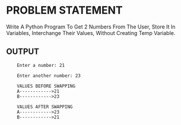 # PROBLEM STATEMENT

Write A Python Program To Get 2 Numbers From The User, Store It In Variables, Interchange Their Values, Without Creating Temp Variable.

## OUTPUT
        Enter a number: 21

        Enter another number: 23

        VALUES BEFORE SWAPPING
        A------------>21
        B------------>23

        VALUES AFTER SWAPPING
        A------------>23
        B------------>21